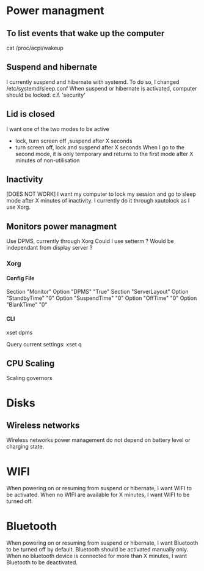 # Power managment

## To list events that wake up the computer
  cat /proc/acpi/wakeup

## Suspend and hibernate
  I currently suspend and hibernate with systemd. To do so, I changed /etc/systemd/sleep.conf
  When suspend or hibernate is activated, computer should be locked. c.f. 'security'

## Lid is closed
  I want one of the two modes to be active
  - lock, turn screen off ,suspend after X seconds
  - turn screen off, lock and suspend after X seconds
  When I go to the second mode, it is only temporary and returns to the first mode after X minutes of non-utilisation

## Inactivity
  [DOES NOT WORK] I want my computer to lock my session and go to sleep mode after X minutes of inactivity. I currently do it through xautolock as I use Xorg.

## Monitors power managment
  Use DPMS, currently through Xorg
Could I use setterm ? Would be independant from display server ?

### Xorg
#### Config File
Section "Monitor"
  Option "DPMS" "True"
Section "ServerLayout"
  Option "StandbyTime" "0"
  Option "SuspendTime" "0"
  Option "OffTime"     "0"
  Option "BlankTime"   "0"

#### CLI
xset dpms

Query current settings: xset q

## CPU Scaling
Scaling governors

# Disks

## Wireless networks
  Wireless networks power management do not depend on battery level or charging state.

  # WIFI
  When powering on or resuming from suspend or hibernate, I want WIFI to be activated.
  When no WIFI are available for X minutes, I want WIFI to be turned off.

  # Bluetooth
  When powering on or resuming from suspend or hibernate, I want Bluetooth to be turned off by default.
  Bluetooth should be activated manually only.
  When no bluetooth device is connected for more than X minutes, I want Bluetooth to be deactivated.
  

